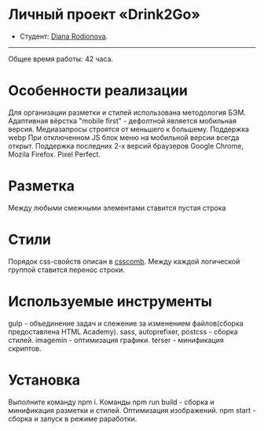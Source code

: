 # Личный проект «Drink2Go» 

* Студент: [Diana Rodionova]({{userProfile}}).

---

Общее время работы: 42 часа.

# Особенности реализации
Для организации разметки и стилей использована методология БЭМ.
Адаптивная вёрстка "mobile first" - дефолтной является мобильная версия. Медиазапросы строятся от меньшего к большему.
Поддержка webp
При отключенном JS блок меню на мобильной версии всегда открыт.
Поддержка последних 2-х версий браузеров Google Chrome, Mozila Firefox.
Pixel Perfect. 

# Разметка
Между любыми смежными элементами ставится пустая строка

# Стили
Порядок css-свойств описан в [csscomb](https://github.com/csscomb/csscomb.js/blob/dev/config/csscomb.json).
Между каждой логической группой ставится перенос строки.

# Используемые инструменты
gulp - объединение задач и слежение за изменением файлов(сборка предоставлена HTML Academy).
sass, autoprefixer, postcss - сборка стилей.
imagemin - оптимизация графики.
terser - минификация скриптов.

# Установка
Выполните команду npm i.
Команды npm run build - сборка и минификация разметки и стилей. Оптимизация изображений.
npm start - сборка и запуск в режиме раработки.
